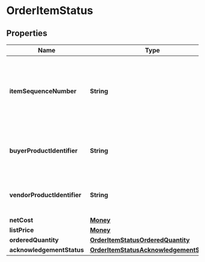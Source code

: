 # OrderItemStatus

## Properties
Name | Type | Description | Notes
------------ | ------------- | ------------- | -------------
**itemSequenceNumber** | **String** | Numbering of the item on the purchase order. The first item will be 1, the second 2, and so on. | 
**buyerProductIdentifier** | **String** | Buyer&#x27;s Standard Identification Number (ASIN) of an item. |  [optional]
**vendorProductIdentifier** | **String** | The vendor selected product identification of the item. |  [optional]
**netCost** | [**Money**](Money.md) |  |  [optional]
**listPrice** | [**Money**](Money.md) |  |  [optional]
**orderedQuantity** | [**OrderItemStatusOrderedQuantity**](OrderItemStatusOrderedQuantity.md) |  |  [optional]
**acknowledgementStatus** | [**OrderItemStatusAcknowledgementStatus**](OrderItemStatusAcknowledgementStatus.md) |  |  [optional]
